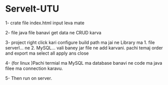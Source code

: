 # Servelt-UTU

1- crate file index.html 
     input leva mate 

2- file java file banavi 
    get data ne CRUD karva
 
3- project right click kari configure build       path ma jai ne Library ma 1. file serverl... ne 2. MySQL... vali baney jar file ne add karvani.
pachi temaj order and export ma select all apply ans close 

4- (for linux )Pachi termial ma MySQL ma database banavi ne code ma java filee ma connection karavu.

5- Then run on server.
